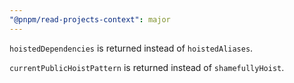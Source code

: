 ```yaml
---
"@pnpm/read-projects-context": major
---
```


`hoistedDependencies` is returned instead of `hoistedAliases`.

`currentPublicHoistPattern` is returned instead of `shamefullyHoist`.
